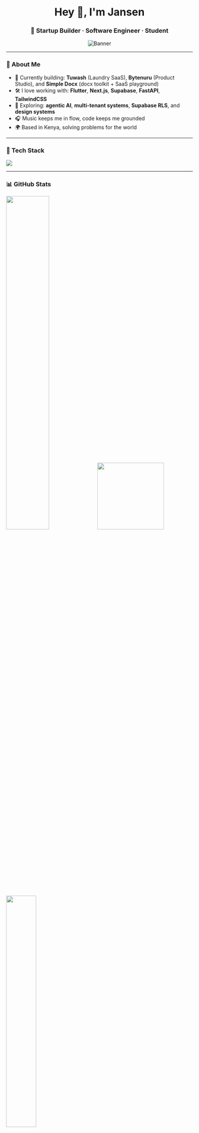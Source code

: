 <h1 align="center">Hey 👋, I'm Jansen</h1>
<h3 align="center">🚀 Startup Builder · Software Engineer · Student</h3>

<p align="center">
  <img src="https://raw.githubusercontent.com/jansencodez/jansencodez/main/assets/banner.png" alt="Banner" />
</p>

---

### 🚀 About Me

- 🔭 Currently building: **Tuwash** (Laundry SaaS), **Bytenuru** (Product Studio), and **Simple Docx** (docx toolkit + SaaS playground)  
- 🛠 I love working with: **Flutter**, **Next.js**, **Supabase**, **FastAPI**, **TailwindCSS**  
- 🧠 Exploring: **agentic AI**, **multi-tenant systems**, **Supabase RLS**, and **design systems**  
- 🎧 Music keeps me in flow, code keeps me grounded  
- 🌍 Based in Kenya, solving problems for the world  

---

### 🧰 Tech Stack

<p align="left">
  <img src="https://skillicons.dev/icons?i=flutter,dart,ts,js,nextjs,react,tailwind,supabase,postgres,firebase,nodejs,python,go,cpp,vscode&theme=light" />
</p>

---

### 📊 GitHub Stats

<p align="left">
  <img src="https://github-readme-stats.vercel.app/api?username=jansencodez&show_icons=true&theme=tokyonight&count_private=true&hide=issues" width="48%" />
  <img src="https://github-readme-streak-stats.herokuapp.com/?user=jansencodez&theme=tokyonight" height="180px"/>
</p>

<p align="left">
  <img src="https://github-readme-stats.vercel.app/api/top-langs/?username=jansencodez&layout=compact&theme=tokyonight" width="40%" />
</p>

<p align="left">
  <img src="https://github-readme-activity-graph.vercel.app/graph?username=jansencodez&theme=tokyo-night" width="100%" />
</p>

---

### 📂 Highlight Projects

| Project         | Stack                                      | Description |
|-----------------|---------------------------------------------|-------------|
| **Tuwash**      | Flutter · Supabase · Riverpod              | Multi-tenant SaaS for laundry businesses in Kenya |
| **Bytenuru**    | Brand System · Tech Stack Studio           | Evolution of Weva Tech — my bold, minimalist product studio |
| **Simple Docx** | Next.js · Node · Supabase (SaaS Playground)| Library + hosted app for building & publishing documents |
| **FarmYetu**    | Flutter · Supabase · Location & Storage    | Marketplace for farm services & produce, rebranded from Farmus |
| **ThoughtChain**| Next.js · FastAPI · Sonar API              | AI-powered investment insight platform |

---

### 📌 What I’m Up To

- Writing my own low-level tooling experiments 🛠  
- Turning ideas into npm packages 📦  
- Exploring SaaS business models 💡  

---

### 🔗 Let’s Connect

<p align="left">
  <a href="https://linkedin.com/in/jansencodez" target="_blank">
    <img src="https://img.shields.io/badge/LinkedIn-0A66C2?style=for-the-badge&logo=linkedin&logoColor=white"/>
  </a>
  <a href="https://twitter.com/jansencodez" target="_blank">
    <img src="https://img.shields.io/badge/X-000000?style=for-the-badge&logo=twitter&logoColor=white"/>
  </a>
  <a href="mailto:jansencodez@gmail.com">
    <img src="https://img.shields.io/badge/Email-D14836?style=for-the-badge&logo=gmail&logoColor=white"/>
  </a>
  <a href="https://jansencodez.me" target="_blank">
    <img src="https://img.shields.io/badge/Portfolio-000?style=for-the-badge&logo=vercel&logoColor=white"/>
  </a>
</p>

---

<p align="center">
  <img src="https://komarev.com/ghpvc/?username=jansencodez&label=Profile%20views&color=0e75b6&style=flat" alt="jansencodez" />
</p>
